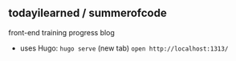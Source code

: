 ## todayilearned / summerofcode 

front-end training progress blog

- uses Hugo: `hugo serve` (new tab) `open http://localhost:1313/`
